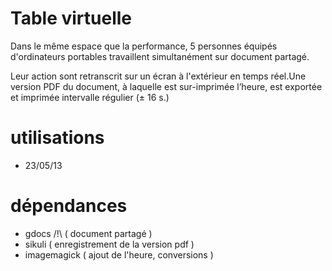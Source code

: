 # Table virtuelle


Dans le même espace que la performance, 5 personnes équipés d'ordinateurs portables travaillent simultanément sur document partagé.

Leur action sont retranscrit sur un écran à l'extérieur en temps réel.Une version PDF du document, à laquelle est sur-imprimée l’heure, est exportée et imprimée intervalle régulier (± 16 s.)


# utilisations 
- 23/05/13

# dépendances
- gdocs /!\		( document partagé ) 
- sikuli			( enregistrement de la version pdf ) 
- imagemagick ( ajout de l'heure, conversions )